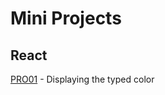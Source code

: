 # Mini Projects
## React
[PRO01](https://github.com/theju-bot/mini_projects/tree/main/react/PRO01) - Displaying the typed color
